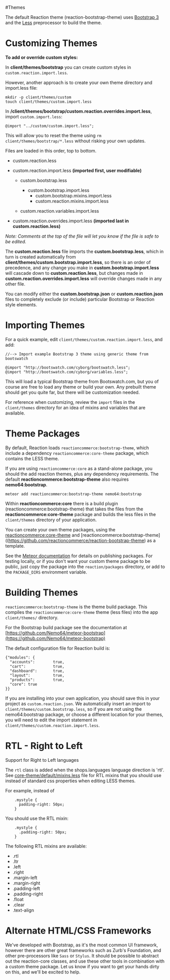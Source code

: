 #Themes

The default Reaction theme (reaction-bootstrap-theme) uses [Bootstrap 3](http://getbootstrap.com/css/#less) and the [Less](http://lesscss.org) preprocessor to build the theme.

# Customizing Themes
**To add or override custom styles:**

In **client/themes/bootstrap** you can create custom styles in `custom.reaction.import.less`.

However, another approach is to create your own theme directory and import.less file:

```
mkdir -p client/themes/custom
touch client/themes/custom.import.less
```

In  **/client/themes/bootstrap/custom.reaction.overrides.import.less**,  import `custom.import.less`:

```
@import "../custom/custom.import.less";
```

This will allow you to reset the theme using `rm client/themes/bootstrap/*.less` without risking your own updates.

Files are loaded in this order, top to bottom.
- custom.reaction.less
- custom.reaction.import.less **(imported first, user modifiable)**
  - custom.bootstrap.less
    - custom.bootstrap.import.less
      - custom.bootstrap.mixins.import.less
      - custom.reaction.mixins.import.less

  - custom.reaction.variables.import.less

- custom.reaction.overrides.import.less **(imported last in custom.reaction.less)**

_Note: Comments at the top of the file will let you know if the file is safe to be edited._

The **custom.reaction.less** file imports the **custom.bootstrap.less**, which in turn is created automatically from **client/themes/custom.bootstrap.import.less**, so there is an order of precedence, and any change you make in **custom.bootstrap.import.less** will cascade down to **custom.reaction.less**, but changes made in **custom.reaction.overrides.import.less** will override changes made in any other file.

You can modify either the **custom.bootstrap.json** or **custom.reaction.json** files to completely exclude (or include) particular Bootstrap or Reaction style elements.

# Importing Themes
For a quick example, edit `client/themes/custom.reaction.import.less`, and add:

```less
//--> Import example Bootstrap 3 theme using generic theme from bootswatch

@import "http://bootswatch.com/cyborg/bootswatch.less";
@import "http://bootswatch.com/cyborg/variables.less";
```

This will load a typical Bootstrap theme from Bootswatch.com, but you of course are free to load any theme or build your own. Any prebuilt theme should get you quite far, but there will be customization needed.

For reference when customizing, review the `import` files in the `client/themes` directory for an idea of mixins and variables that are available.

# Theme Packages
By default,  Reaction loads `reactioncommerce:bootstrap-theme`, which include a dependency `reactioncommerce:core-theme` package, which contains the LESS theme.

 If you are using `reactioncommerce:core` as a stand-alone package, you should the add reaction themes, plus any dependency requirements. The default  **reactioncommerce:bootstrap-theme**  also requires **nemo64:bootstrap**.

```
meteor add reactioncommerce:bootstrap-theme nemo64:bootstrap
```

Within **reactioncommerce:core** there is a build plugin (reactioncommerce:bootstrap-theme) that takes the files from the **reactioncommerce:core-theme** package and builds the less files in the `client/themes` directory of your application.

You can create your own theme packages, using the [reactioncommerce:core-theme](https://github.com/reactioncommerce/reaction-core-theme) and [reactioncommerce:bootstrap-theme]((https://github.com/reactioncommerce/reaction-bootstrap-theme) as a template.

See the [Meteor documentation](http://docs.meteor.com/#/full/writingpackages) for details on publishing packages. For testing locally, or if you don't want your custom theme package to be public, just copy the package into the `reaction/packages` directory, or add to the `PACKAGE_DIRS` environment variable.

# Building Themes
`reactioncommerce:bootstrap-theme` is the theme build package. This compiles the `reactioncommerce:core-theme` theme (less files) into the app `client/themes/` directory.

For the Bootstrap build package see the documentation at [https://github.com/Nemo64/meteor-bootstrap](https://github.com/Nemo64/meteor-bootstrap)

The default configuration file for Reaction build is:

```
{"modules": {
  "accounts":        true,
  "cart":            true,
  "dashboard":       true,
  "layout":          true,
  "products":        true,
  "core": true
}}
```

If you are installing into your own application, you should save this in your project as `custom.reaction.json`. We automatically insert an import to `client/themes/custom.bootstrap.less`, so if you are not using the nemo64:bootstrap package, or choose a different location for your themes, you will need to edit the import statement in `client/themes/custom.reaction.import.less`.

# RTL - Right to Left
Support for Right to Left languages

The `rtl` class is added when the shops.languages language direction is 'rtl'. See [core-theme/default/mixins.less](https://github.com/danielgindi/reaction-core-theme/blob/development/default/mixins.less#L200) file for RTL mixins that you should use instead of standard css properties when editing LESS themes.

For example, instead of

```
    .mystyle {
      padding-right: 50px;
    }
```

You should use the RTL mixin:

```
    .mystyle {
      .padding-right: 50px;
    }
```

The following RTL mixins are available:
- .rtl
- .ltr
- .left
- .right
- .margin-left
- .margin-right
- .padding-left
- .padding-right
- .float
- .clear
- .text-align

# Alternate HTML/CSS Frameworks
We've developed with Bootstrap, as it's the most common UI framework, however there are other great frameworks such as Zurb's Foundation, and other pre-processors like `Sass` or `Stylus`. It should be possible to abstract out the reaction-core classes, and use these other tools in combination with a custom theme package. Let us know if you want to get your hands dirty on this, and we'll be excited to help.
